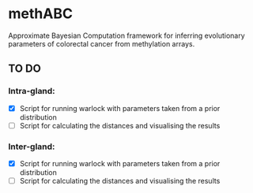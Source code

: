 # methABC
Approximate Bayesian Computation framework for inferring evolutionary parameters of colorectal cancer from methylation arrays.

## TO DO
### Intra-gland:
- [x] Script for running warlock with parameters taken from a prior distribution
- [ ] Script for calculating the distances and visualising the results
### Inter-gland:
- [x] Script for running warlock with parameters taken from a prior distribution
- [ ] Script for calculating the distances and visualising the results
